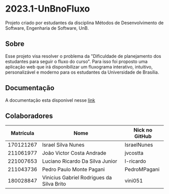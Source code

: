 # 2023.1-UnBnoFluxo
Projeto criado por estudantes da disciplina Métodos de Desenvolvimento de Software, Engenharia de Software, UnB.

## Sobre
Esse projeto visa resolver o problema da "Dificuldade de planejamento dos estudantes para seguir o fluxo do curso". Para isso foi proposto uma aplicação web que irá disponibilizar um fluxograma interativo, intuitivo, personalizável e moderno para os estudantes da Universidade de Brasília.

## Documentação
A documentação esta disponivel nesse [link](https://mdsreq-fga-unb.github.io/2023.1-UnBnoFluxo/)

## Colaboradores
| Matrícula | Nome                                      | Nick no GitHub |
| :-------: | ----------------------------------------- | -------------- |
| 170121267 | Israel Silva Nunes                        | IsraelNunes    |
| 211061977 | João Victor Costa Andrade                 | jvcostta       |
| 221007653 | Luciano Ricardo Da Silva Junior           | l-ricardo      |
| 211043736 | Pedro Paulo Monte Pagani                  | PedroMPagani   |
| 180028847 | Vinicius Gabriel Rodrigues da Silva Brito | vini051        |
